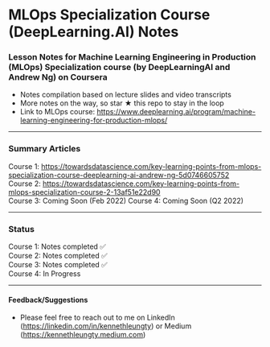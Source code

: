 # MLOps Specialization Course (DeepLearning.AI) Notes

### Lesson Notes for Machine Learning Engineering in Production (MLOps) Specialization course (by DeepLearningAI and Andrew Ng) on Coursera

- Notes compilation based on lecture slides and video transcripts
- More notes on the way, so star ★ this repo to stay in the loop
- Link to MLOps course: https://www.deeplearning.ai/program/machine-learning-engineering-for-production-mlops/

___

### Summary Articles
Course 1: https://towardsdatascience.com/key-learning-points-from-mlops-specialization-course-deeplearning-ai-andrew-ng-5d0746605752    
Course 2: https://towardsdatascience.com/key-learning-points-from-mlops-specialization-course-2-13af51e22d90  
Course 3: Coming Soon (Feb 2022)
Course 4: Coming Soon (Q2 2022)
___

### Status
Course 1: Notes completed ✅   
Course 2: Notes completed ✅  
Course 3: Notes completed ✅   
Course 4: In Progress
___
#### Feedback/Suggestions
- Please feel free to reach out to me on LinkedIn (https://linkedin.com/in/kennethleungty) or Medium (https://kennethleungty.medium.com)

